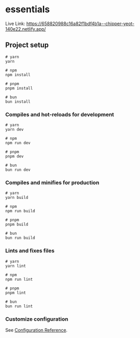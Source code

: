 # essentials
Live Link: https://658820988c16a82f1bdf4b1a--chipper-yeot-140e22.netlify.app/ 
## Project setup

```
# yarn
yarn

# npm
npm install

# pnpm
pnpm install

# bun 
bun install
```

### Compiles and hot-reloads for development

```
# yarn
yarn dev

# npm
npm run dev

# pnpm
pnpm dev

# bun 
bun run dev
```

### Compiles and minifies for production

```
# yarn
yarn build

# npm
npm run build

# pnpm
pnpm build

# bun 
bun run build
```

### Lints and fixes files

```
# yarn
yarn lint

# npm
npm run lint

# pnpm
pnpm lint

# bun 
bun run lint
```

### Customize configuration

See [Configuration Reference](https://vitejs.dev/config/).

